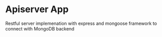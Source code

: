# Apiserver App

Restful server implemenation with express and mongoose framework to connect with MongoDB backend